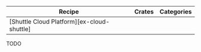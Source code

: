 | Recipe | Crates | Categories |
|--------|--------|------------|
| [Shuttle Cloud Platform][ex-cloud-shuttle] |  |  |

<div class="hidden">
TODO
</div>
